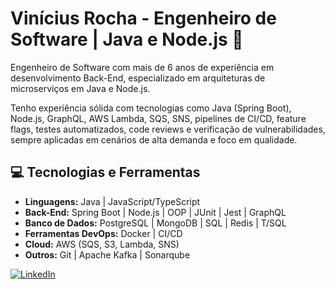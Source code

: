 # Vinícius Rocha - Engenheiro de Software | Java e Node.js 👋

Engenheiro de Software com mais de 6 anos de experiência em desenvolvimento Back-End, especializado em arquiteturas de microserviços em Java e Node.js.

Tenho experiência sólida com tecnologias como Java (Spring Boot), Node.js, GraphQL, AWS Lambda, SQS, SNS, pipelines de CI/CD, feature flags, testes automatizados, code reviews e verificação de vulnerabilidades, sempre aplicadas em cenários de alta demanda e foco em qualidade.

## 💻 Tecnologias e Ferramentas
- **Linguagens:** Java | JavaScript/TypeScript
- **Back-End:** Spring Boot | Node.js | OOP | JUnit | Jest | GraphQL
- **Banco de Dados:** PostgreSQL | MongoDB | SQL | Redis | T/SQL
- **Ferramentas DevOps:** Docker | CI/CD
- **Cloud:** AWS (SQS, S3, Lambda, SNS) 
- **Outros:** Git | Apache Kafka | Sonarqube

[![LinkedIn](https://img.shields.io/badge/LinkedIn-000?style=for-the-badge&logo=linkedin&logoColor=0A66C2)](https://www.linkedin.com/in/rochasabino/) 

